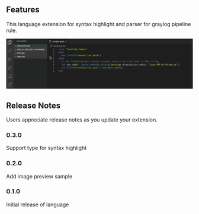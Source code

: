 ## Features

This language extension for syntax highlight and parser for graylog pipeline rule.

![preview sample](docs/images/preview-sample.png)

## Release Notes

Users appreciate release notes as you update your extension.

### 0.3.0

Support type for syntax highlight

### 0.2.0

Add image preview sample

### 0.1.0

Initial release of language